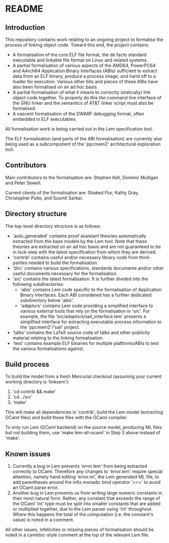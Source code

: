 # README

## Introduction

This repository contains work relating to an ongoing project to formalise the
process of linking object code. Toward this end, the project contains:

  * A formalisation of the core ELF file format, the de facto standard executable
    and linkable file format on Linux and related systems.
  * A partial formalisation of various aspects of the AMD64, PowerPC64 and AArch64
    Application Binary Interfaces (ABIs) sufficient to extract data from an ELF
    binary, produce a process image, and hand off to a loader for execution.
    Various other bits and pieces of these ABIs have also been formalised on an
    ad hoc basis.
  * A partial formalisation of what it means to correctly (statically) link
    object code together. To properly do this the command line interface of the
    GNU linker and the semantics of AT&T linker script must also be formalised.
  * A nascent formalisation of the DWARF debugging format, often embedded in
    ELF executables.
    
All formalisation work is being carried out in the Lem specification tool.
    
The ELF formalisation (and parts of the ABI formalisation) are currently also
being used as a subcomponent of the 'ppcmem2' architectural exploration tool.
    
## Contributors

Main contributors to the formalisation are: Stephen Kell, Dominic Mulligan and
Peter Sewell.

Current clients of the formalisation are: Shaked Flur, Kathy Gray,
Christopher Pulte, and Susmit Sarkar.

## Directory structure

The top-level directory structure is as follows:

  * 'auto_generated' contains proof assistant theories automatically extracted
    from the base models by the Lem tool. Note that these theories are extracted
    on an ad hoc basis and are not guaranteed to be in lock-step with the latest
    specification from which they are derived.
  * 'contrib' contains useful and/or necessary library code from third-parties
    needed to build the formalisation.
  * 'doc' contains various specifications, standards documents and/or other
    useful documents necessary for the formalisation.
  * 'src' contains the latest formalisation. It is further divided into the
    following subdirectories:
      * 'abis' contains Lem code specific to the formalisation of Application
      Binary Interfaces. Each ABI considered has a further dedicated subdirectory
      below 'abis'.
      * 'adaptors' contains Lem code providing a simplified interface to various
      external tools that rely on the formalisation in 'src'. For example, the
      file 'src/adaptors/sail_interface.lem' presents a simplified interface for
      extracting executable process information to the 'ppcmem2'/'sail' project.
  * 'talks' contains the LaTeX source code of talks and other publicity material
    relating to the linking formalisation.
  * 'test' contains example ELF binaries for multiple platforms/ABIs to test the
    various formalisations against.
    
## Build process

To build the model from a fresh Mercurial checkout (assuming your current working
directory is 'linksem'):

  1. 'cd contrib && make'
  2. 'cd ../src'
  3. 'make'
  
This will make all dependencies in 'contrib', build the Lem model (extracting
OCaml files) and build these files with the OCaml compiler.

To only run Lem (OCaml backend) on the source model, producing ML files but not
building them, use 'make lem-all-ocaml' in Step 3 above instead of 'make'.
    
## Known issues

  1. Currently a bug in Lem prevents 'error.lem' from being extracted correctly to
     OCaml. Therefore any changes to 'error.lem' require special attention, namely
     hand editing 'error.ml', the Lem generated ML file, to add parentheses around
     the infix monadic bind operator '>>=' to avoid an OCaml parse error.
  2. Another bug in Lem prevents us from writing large numeric constants in their
     most natural form. Rather, any constant that exceeds the range of the OCaml
     'int' type must be split into smaller constants that are added or multiplied
     together, due to the Lem parser using 'int' throughout. Where this happens
     the total of the computation (i.e. the constant's value) is noted in a
     comment.

All other issues, infelicities or missing pieces of formalisation should be
noted in a camldoc-style comment at the top of the relevant Lem file.
